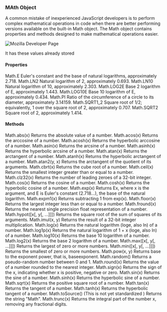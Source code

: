 ### MAth Object

A common mistake of inexperienced JavaScript developers is to perform complex mathematical operations in code when there are better performing versions available on the built-in Math object. The Math object contains properties and methods designed to make mathematical operations easier.

![Mozilla Developer Page](https://developer.mozilla.org/en/docs/Web/JavaScript/Reference/Global_Objects/Math)

It has these values already stored

#### Properties
Math.E
Euler's constant and the base of natural logarithms, approximately 2.718.
Math.LN2
Natural logarithm of 2, approximately 0.693.
Math.LN10
Natural logarithm of 10, approximately 2.303.
Math.LOG2E
Base 2 logarithm of E, approximately 1.443.
Math.LOG10E
Base 10 logarithm of E, approximately 0.434.
Math.PI
Ratio of the circumference of a circle to its diameter, approximately 3.14159.
Math.SQRT1_2
Square root of 1/2; equivalently, 1 over the square root of 2, approximately 0.707.
Math.SQRT2
Square root of 2, approximately 1.414.

#### Methods

Math.abs(x)
Returns the absolute value of a number.
Math.acos(x)
Returns the arccosine of a number.
Math.acosh(x)
Returns the hyperbolic arccosine of a number.
Math.asin(x)
Returns the arcsine of a number.
Math.asinh(x)
Returns the hyperbolic arcsine of a number.
Math.atan(x)
Returns the arctangent of a number.
Math.atanh(x)
Returns the hyperbolic arctangent of a number.
Math.atan2(y, x)
Returns the arctangent of the quotient of its arguments.
Math.cbrt(x)
Returns the cube root of a number.
Math.ceil(x)
Returns the smallest integer greater than or equal to a number.
Math.clz32(x)
Returns the number of leading zeroes of a 32-bit integer.
Math.cos(x)
Returns the cosine of a number.
Math.cosh(x)
Returns the hyperbolic cosine of a number.
Math.exp(x)
Returns Ex, where x is the argument, and E is Euler's constant (2.718…), the base of the natural logarithm.
Math.expm1(x)
Returns subtracting 1 from exp(x).
Math.floor(x)
Returns the largest integer less than or equal to a number.
Math.fround(x)
Returns the nearest single precision float representation of a number.
Math.hypot([x[, y[, …]]])
Returns the square root of the sum of squares of its arguments.
Math.imul(x, y)
Returns the result of a 32-bit integer multiplication.
Math.log(x)
Returns the natural logarithm (loge, also ln) of a number.
Math.log1p(x)
Returns the natural logarithm of 1 + x (loge, also ln) of a number.
Math.log10(x)
Returns the base 10 logarithm of a number.
Math.log2(x)
Returns the base 2 logarithm of a number.
Math.max([x[, y[, …]]])
Returns the largest of zero or more numbers.
Math.min([x[, y[, …]]])
Returns the smallest of zero or more numbers.
Math.pow(x, y)
Returns base to the exponent power, that is, baseexponent.
Math.random()
Returns a pseudo-random number between 0 and 1.
Math.round(x)
Returns the value of a number rounded to the nearest integer.
Math.sign(x)
Returns the sign of the x, indicating whether x is positive, negative or zero.
Math.sin(x)
Returns the sine of a number.
Math.sinh(x)
Returns the hyperbolic sine of a number.
Math.sqrt(x)
Returns the positive square root of a number.
Math.tan(x)
Returns the tangent of a number.
Math.tanh(x)
Returns the hyperbolic tangent of a number.
Math.toSource()  (This is not yet standardized )
Returns the string "Math".
Math.trunc(x)
Returns the integral part of the number x, removing any fractional digits.
